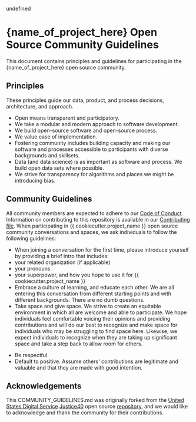 undefined
 # {name_of_project_here} Open Source Community Guidelines 
This document contains principles and guidelines for participating in the {name_of_project_here} open source community. 

 ## Principles 
These principles guide our data, product, and process decisions, architecture, and approach.
- Open means transparent and participatory.
- We take a modular and modern approach to software development.
- We build open-source software and open-source process.
- We value ease of implementation.
- Fostering community includes building capacity and making our software and processes accessible to participants with diverse backgrounds and skillsets.
- Data (and data science) is as important as software and process. We build open data sets where possible.
- We strive for transparency for algorithms and places we might be introducing bias. 

 ## Community Guidelines 
All community members are expected to adhere to our [Code of Conduct](CODE_OF_CONDUCT.md).
Information on contributing to this repository is available in our [Contributing file](CONTRIBUTING.md).
When participating in {{ cookiecutter.project_name }} open source community conversations and spaces, we ask individuals to follow the following guidelines:
- When joining a conversation for the first time, please introduce yourself by providing a brief intro that includes:
 - your related organization (if applicable)
 - your pronouns
 - your superpower, and how you hope to use it for {{ cookiecutter.project_name }}
- Embrace a culture of learning, and educate each other. We are all entering this conversation from different starting points and with different backgrounds. There are no dumb questions.
- Take space and give space. We strive to create an equitable environment in which all are welcome and able to participate. We hope individuals feel comfortable voicing their opinions and providing contributions and will do our best to recognize and make space for individuals who may be struggling to find space here. Likewise, we expect individuals to recognize when they are taking up significant space and take a step back to allow room for others.
<!-- TODO: Add if your repo has a community chat - Be present when joining synchronous conversations such as our community chat. Why be here if you're not going to *be here*? -->
- Be respectful.
- Default to positive. Assume others' contributions are legitimate and valuable and that they are made with good intention.

 ## Acknowledgements 
This COMMUNITY_GUIDELINES.md was originally forked from the [United States Digital Service](https://usds.gov) [Justice40](https://thejustice40.com) open source [repository](https://github.com/usds/justice40-tool), and we would like to acknowledge and thank the community for their contributions.
